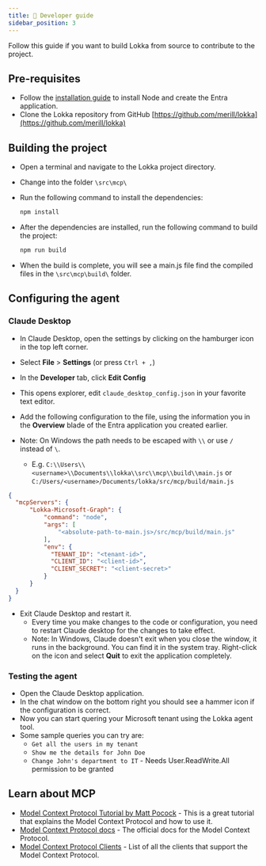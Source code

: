```yaml
---
title: 🧩 Developer guide
sidebar_position: 3
---
```


Follow this guide if you want to build Lokka from source to contribute to the project.

## Pre-requisites

- Follow the [installation guide](https://lokka.dev/docs/install) to install Node and create the Entra application.
- Clone the Lokka repository from GitHub [https://github.com/merill/lokka](https://github.com/merill/lokka)

## Building the project

- Open a terminal and navigate to the Lokka project directory.
- Change into the folder `\src\mcp\`
- Run the following command to install the dependencies:

  ```bash
  npm install
  ```

- After the dependencies are installed, run the following command to build the project:

  ```bash
  npm run build
  ```
- When the build is complete, you will see a main.js file find the compiled files in the `\src\mcp\build\` folder.

## Configuring the agent

### Claude Desktop

- In Claude Desktop, open the settings by clicking on the hamburger icon in the top left corner.
- Select **File** > **Settings** (or press `Ctrl + ,`)
- In the **Developer** tab, click **Edit Config**
- This opens explorer, edit `claude_desktop_config.json` in your favorite text editor.
- Add the following configuration to the file, using the information you in the **Overview** blade of the Entra application you created earlier.

- Note: On Windows the path needs to be escaped with `\\` or use `/` instead of `\`.
  - E.g. `C:\\Users\\<username>\\Documents\\lokka\\src\\mcp\\build\\main.js` or `C:/Users/<username>/Documents/lokka/src/mcp/build/main.js`

```json
{
  "mcpServers": {
      "Lokka-Microsoft-Graph": {
          "command": "node",
          "args": [
              "<absolute-path-to-main.js>/src/mcp/build/main.js"
          ],
          "env": {
            "TENANT_ID": "<tenant-id>",
            "CLIENT_ID": "<client-id>",
            "CLIENT_SECRET": "<client-secret>"
          }
      }
  }
}
```

- Exit Claude Desktop and restart it.
  - Every time you make changes to the code or configuration, you need to restart Claude desktop for the changes to take effect.
  - Note: In Windows, Claude doesn't exit when you close the window, it runs in the background. You can find it in the system tray. Right-click on the icon and select **Quit** to exit the application completely.

### Testing the agent

- Open the Claude Desktop application.
- In the chat window on the bottom right you should see a hammer icon if the configuration is correct.
- Now you can start quering your Microsoft tenant using the Lokka agent tool.
- Some sample queries you can try are:
  - `Get all the users in my tenant`
  - `Show me the details for John Doe`
  - `Change John's department to IT` - Needs User.ReadWrite.All permission to be granted

## Learn about MCP

- [Model Context Protocol Tutorial by Matt Pocock](https://www.aihero.dev/model-context-protocol-tutorial) - This is a great tutorial that explains the Model Context Protocol and how to use it.
- [Model Context Protocol docs](https://modelcontextprotocol.io/introduction) - The official docs for the Model Context Protocol.
- [Model Context Protocol Clients](https://modelcontextprotocol.io/clients) - List of all the clients that support the Model Context Protocol.
